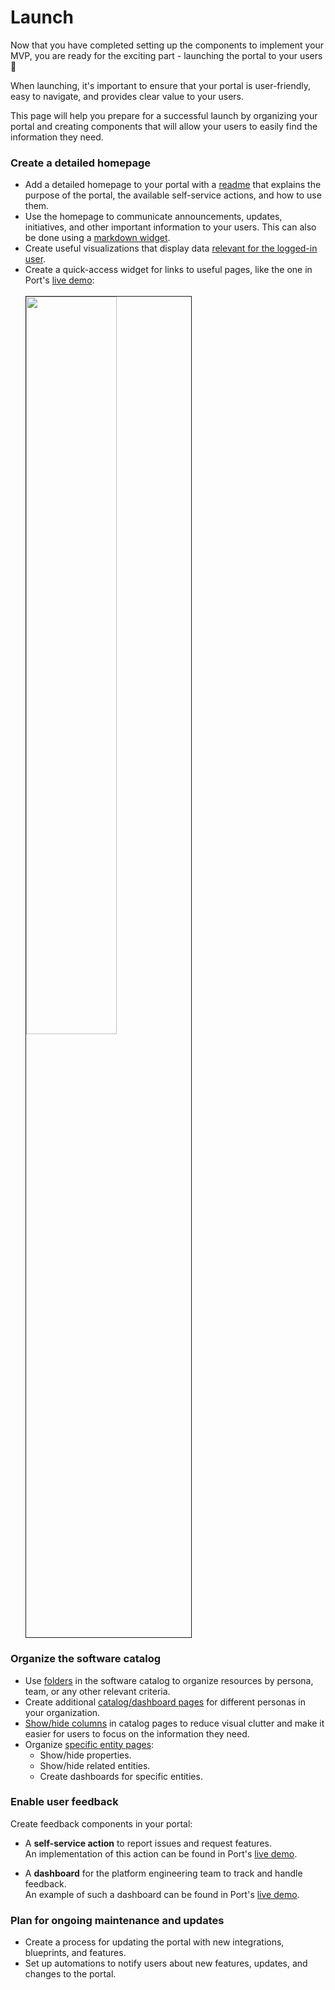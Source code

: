 # Launch

Now that you have completed setting up the components to implement your MVP, you are ready for the exciting part - launching the portal to your users 🚀

When launching, it's important to ensure that your portal is user-friendly, easy to navigate, and provides clear value to your users.

This page will help you prepare for a successful launch by organizing your portal and creating components that will allow your users to easily find the information they need.

### Create a detailed homepage

- Add a detailed homepage to your portal with a [readme](https://docs.port.io/customize-pages-dashboards-and-plugins/dashboards/#markdown) that explains the purpose of the portal, the available self-service actions, and how to use them.
- Use the homepage to communicate announcements, updates, initiatives, and other important information to your users.
  This can also be done using a [markdown widget](https://docs.port.io/customize-pages-dashboards-and-plugins/dashboards/#markdown).
- Create useful visualizations that display data [relevant for the logged-in user](https://docs.port.io/customize-pages-dashboards-and-plugins/dashboards/#dynamic-filters).
- Create a quick-access widget for links to useful pages, like the one in Port's [live demo](https://demo.getport.io): 
  <br/><br/><img src="/img/guides/implementation-guide/quick-access-widget.png" width="55%" border="1px" />

### Organize the software catalog

- Use [folders](https://docs.port.io/customize-pages-dashboards-and-plugins/page/folders) in the software catalog to organize resources by persona, team, or any other relevant criteria.
- Create additional [catalog/dashboard pages](https://docs.port.io/customize-pages-dashboards-and-plugins/dashboards/#dynamic-filters) for different personas in your organization.
- [Show/hide columns](https://docs.port.io/customize-pages-dashboards-and-plugins/page/catalog-page#hideshow-columns) in catalog pages to reduce visual clutter and make it easier for users to focus on the information they need.
- Organize [specific entity pages](https://docs.port.io/customize-pages-dashboards-and-plugins/page/entity-page):
  - Show/hide properties.
  - Show/hide related entities.
  - Create dashboards for specific entities.

### Enable user feedback

Create feedback components in your portal:
  - A **self-service action** to report issues and request features.  
    An implementation of this action can be found in Port's [live demo](https://demo.getport.io/self-serve?action=leave_a_feedback_the_portal).

  - A **dashboard** for the platform engineering team to track and handle feedback.  
    An example of such a dashboard can be found in Port's [live demo](https://demo.getport.io/feedback_dashboard).

### Plan for ongoing maintenance and updates

- Create a process for updating the portal with new integrations, blueprints, and features.
- Set up automations to notify users about new features, updates, and changes to the portal.